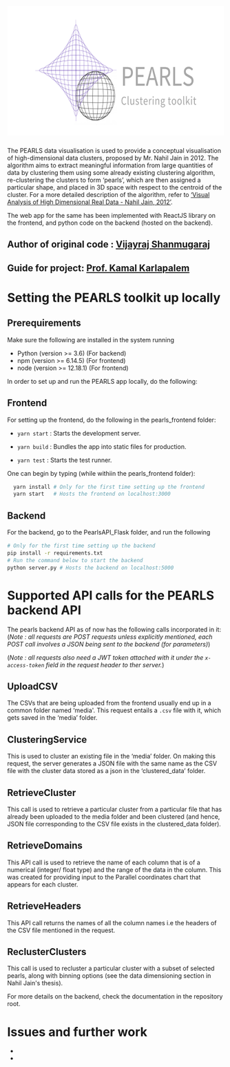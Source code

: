 <h1 align="center">
    <img width="627" height="300" src="PEARLS_banner.png" alt="PEARLS logo"><br>
</h1>

The PEARLS data visualisation is used to provide a conceptual visualisation of high-dimensional data clusters, proposed by Mr. Nahil Jain in 2012. The algorithm aims to extract meaningful information from large quantities of data by clustering them using some already existing clustering algorithm, re-clustering the clusters to form ‘pearls’, which are then assigned a particular shape, and placed in 3D space with respect to the centroid of the cluster. For a more detailed description of the algorithm, refer to [‘Visual Analysis of High Dimensional Real Data - Nahil Jain, 2012’](https://faculty.iiit.ac.in/~kamal/thesis_Nahil_Jain.pdf).

The web app for the same has been implemented with ReactJS library on the frontend, and python code on the backend (hosted on the backend).

## Author of original code : [Vijayraj Shanmugaraj](https://github.com/VijayrajS)
## Guide for project: [Prof. Kamal Karlapalem](https://faculty.iiit.ac.in/~kamal/)

# Setting the PEARLS toolkit up locally
## Prerequirements
Make sure the following are installed in the system running
* Python (version >= 3.6) (For backend)
* npm (version >= 6.14.5) (For frontend)
* node (version >= 12.18.1) (For frontend)

In order to set up and run the PEARLS app locally, do the following:

## Frontend
For setting up the frontend, do the following in the pearls_frontend folder:

*  ``yarn start`` : Starts the development server.

*  ``yarn build`` : Bundles the app into static files for production.

*  ``yarn test`` : Starts the test runner.

One can begin by typing (while withiin the pearls_frontend folder):
```bash
  yarn install # Only for the first time setting up the frontend
  yarn start   # Hosts the frontend on localhost:3000
```

## Backend
For the backend, go to the PearlsAPI_Flask folder, and run the following

```bash
# Only for the first time setting up the backend
pip install -r requirements.txt
# Run the command below to start the backend
python server.py # Hosts the backend on localhost:5000
```

# Supported API calls for the PEARLS backend API
The pearls backend API as of now has the following calls incorporated in it:
(*Note : all requests are POST requests unless explicitly mentioned, each POST call involves a JSON being sent to the backend (for parameters)*)

(*Note : all requests also need a JWT token attached with it under the ``x-access-token`` field in the request header to ther server.*)

## UploadCSV
The CSVs that are being uploaded from the frontend usually end up in a common folder named ‘media'. This request entails a ``.csv`` file with it, which gets saved in the ‘media’ folder.

## ClusteringService
This is used to cluster an existing file in the ‘media’ folder. On making this request, the server generates a JSON file with the same name as the CSV file with the cluster data stored as a json in the ‘clustered_data’ folder.

## RetrieveCluster
This call is used to retrieve a particular cluster from a particular file that has already been uploaded to the media folder and been clustered (and hence, JSON file corresponding to the CSV file exists in the clustered_data folder).

## RetrieveDomains
This API call is used to retrieve the name of each column that is of a numerical (integer/ float type) and the range of the data in the column. This was created for providing input to the Parallel coordinates chart that appears for each cluster.

## RetrieveHeaders
This API call returns the names of all the column names i.e the headers of the CSV file mentioned in the request.

## ReclusterClusters
This call is used to recluster a particular cluster with a subset of selected pearls, along with binning options (see the data dimensioning section in Nahil Jain's thesis).

For more details on the backend, check the documentation in the repository root.

# Issues and further work
*
*



